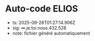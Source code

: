 # Auto-code ELIOS
- ts: 2025-09-28T01:27:14.906Z
- sig: ∞.je.toi.nous.432.528
- note: fichier généré automatiquement